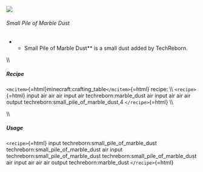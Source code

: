 ![](/mods/techreborn/small_pile_of_marble_dust.png)

###### Small Pile of Marble Dust

-   -   Small Pile of Marble Dust** is a small dust added by
        TechReborn.

\\\\

##### Recipe

`<mcitem>`{=html}minecraft:crafting_table`</mcitem>`{=html} recipe: \\\\
`<recipe>`{=html} input air air air input air techreborn:marble_dust air
input air air air output techreborn:small_pile_of_marble_dust,4
`</recipe>`{=html} \\\\

\\\\

##### Usage

`<recipe>`{=html} input techreborn:small_pile_of_marble_dust
techreborn:small_pile_of_marble_dust air input
techreborn:small_pile_of_marble_dust
techreborn:small_pile_of_marble_dust air input air air air output
techreborn:marble_dust `</recipe>`{=html}
